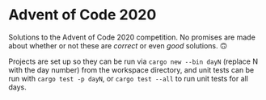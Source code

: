 # Advent of Code 2020

Solutions to the Advent of Code 2020 competition. No promises are made about
whether or not these are *correct* or even *good* solutions. 🙃

Projects are set up so they can be run via `cargo new --bin dayN` (replace N
with the day number) from the workspace directory, and unit tests can be run
with `cargo test -p dayN`, or `cargo test --all` to run unit tests for all
days.
